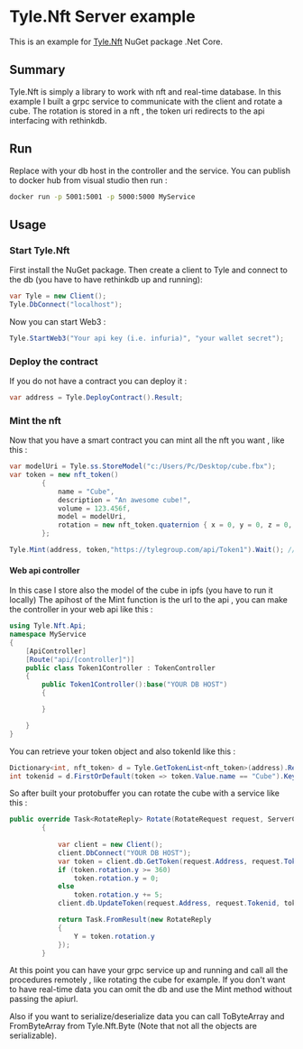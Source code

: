 # Tyle.Nft Server example

This is an example for [Tyle.Nft](https://www.nuget.org/packages/Tyle.Nft/) NuGet package .Net Core.

## Summary

Tyle.Nft is simply a library to work with nft and real-time database.
In this example I built a grpc service to communicate with the client and rotate a cube.
The rotation is stored in a nft , the token uri redirects to the api interfacing with rethinkdb.

## Run
Replace with your db host in the controller and the service.
You can publish to docker hub from visual studio then run :
```bash
docker run -p 5001:5001 -p 5000:5000 MyService
```

## Usage

### Start Tyle.Nft
First install the NuGet package.
Then create a client to Tyle and connect to the db (you have to have rethinkdb up and running):  
```c#
var Tyle = new Client();
Tyle.DbConnect("localhost");
```
Now you can start Web3 :
```c#
Tyle.StartWeb3("Your api key (i.e. infuria)", "your wallet secret");
```
### Deploy the contract
If you do not have a contract you can deploy it :
```c#
var address = Tyle.DeployContract().Result;
```
### Mint the nft
Now that you have a smart contract you can mint all the nft you want , like this :
```c#
var modelUri = Tyle.ss.StoreModel("c:/Users/Pc/Desktop/cube.fbx");
var token = new nft_token()
        {
            name = "Cube",
            description = "An awesome cube!",
            volume = 123.456f,
            model = modelUri,
            rotation = new nft_token.quaternion { x = 0, y = 0, z = 0, w = 0 }
        };

Tyle.Mint(address, token,"https://tylegroup.com/api/Token1").Wait(); // Will save data off-chain
```
#### Web api controller
In this case I store also the model of the cube in ipfs (you have to run it locally)
The apihost of the Mint function is the url to the api , you can make the controller 
in your web api like this :
```c#
using Tyle.Nft.Api;
namespace MyService
{
    [ApiController]
    [Route("api/[controller]")]
    public class Token1Controller : TokenController
    {
        public Token1Controller():base("YOUR DB HOST")
        {

        }

    }
}
```
You can retrieve your token object and also tokenId like this :
```c#
Dictionary<int, nft_token> d = Tyle.GetTokenList<nft_token>(address).Result;
int tokenid = d.FirstOrDefault(token => token.Value.name == "Cube").Key;
```

So after built your protobuffer you can rotate the cube with a service like this : 
```c#
public override Task<RotateReply> Rotate(RotateRequest request, ServerCallContext context)
        {
            
            var client = new Client();
            client.DbConnect("YOUR DB HOST");
            var token = client.db.GetToken(request.Address, request.Tokenid).o;
            if (token.rotation.y >= 360)
                token.rotation.y = 0;
            else
                token.rotation.y += 5;
            client.db.UpdateToken(request.Address, request.Tokenid, token);

            return Task.FromResult(new RotateReply
            {
                Y = token.rotation.y
            });
        }
```

At this point you can have your grpc service up and running and call all the procedures remotely , like rotating the cube for example.
If you don't want to have real-time data you can omit the db and use the Mint method without passing the apiurl.

Also if you want to serialize/deserialize data you can call ToByteArray and FromByteArray from Tyle.Nft.Byte (Note that not all the objects are serializable).
